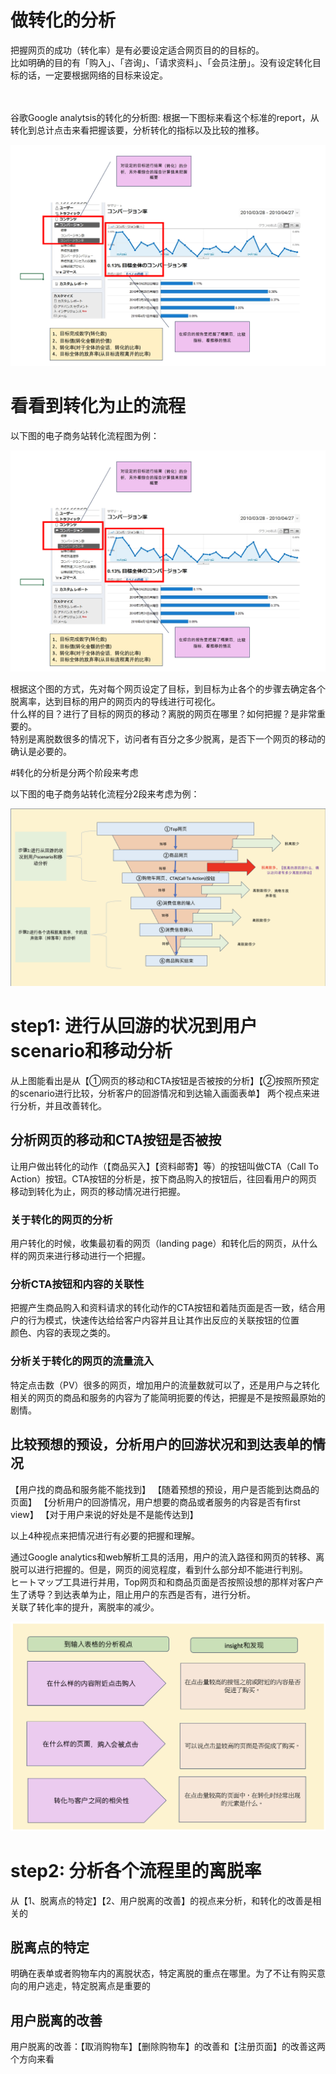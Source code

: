 # 做转化的分析

<p>把握网页的成功（转化率）是有必要设定适合网页目的的目标的。<br>
比如明确的目的有「购入」、「咨询」、「请求资料」、「会员注册」。没有设定转化目标的话，一定要根据网络的目标来设定。
</p>　

<p>谷歌Google analytsis的转化的分析图:
根据一下图标来看这个标准的report，从转化到总计点击来看把握该要，分析转化的指标以及比较的推移。

![谷歌Google analytsis的转化分析](https://github.com/Seankharisma/Data_Analysis_Project/blob/master/Web%20analyst/Web%E8%A7%A3%E6%9E%90/picture/Google%20_analytsis_Conversion.png)

</p>

# 看看到转化为止的流程
<p>以下图的电子商务站转化流程图为例：

![ECwebコンバージョンフロー](https://github.com/Seankharisma/Data_Analysis_Project/blob/master/Web%20analyst/Web%E8%A7%A3%E6%9E%90/picture/Google%20_analytsis_Conversion.png)

根据这个图的方式，先对每个网页设定了目标，到目标为止各个的步骤去确定各个脱离率，达到目标的用户的网页内的导线进行可视化。<br>
什么样的目？进行了目标的网页的移动？离脱的网页在哪里？如何把握？是非常重要的。<br>
特别是离脱数很多的情况下，访问者有百分之多少脱离，是否下一个网页的移动的确认是必要的。
</p>

#转化的分析是分两个阶段来考虑
<p>以下图的电子商务站转化流程分2段来考虑为例：

![ECwebコンバージョン2steps](https://github.com/Seankharisma/Data_Analysis_Project/blob/master/Web%20analyst/Web%E8%A7%A3%E6%9E%90/picture/ec_site_Conversion_2steps.png)


</p>

# step1: 进行从回游的状况到用户scenario和移动分析

从上图能看出是从【①网页的移动和CTA按钮是否被按的分析】【②按照所预定的scenario进行比较，分析客户的回游情况和到达输入画面表单】
两个视点来进行分析，并且改善转化。

## 分析网页的移动和CTA按钮是否被按
让用户做出转化的动作（【商品买入】【资料邮寄】等）的按钮叫做CTA（Call To Action）按钮。CTA按钮的分析是，按下商品购入的按钮后，往回看用户的网页
移动到转化为止，网页的移动情况进行把握。

### 关于转化的网页的分析
用户转化的时候，收集最初看的网页（landing page）和转化后的网页，从什么样的网页来进行移动进行一个把握。

### 分析CTA按钮和内容的关联性
把握产生商品购入和资料请求的转化动作的CTA按钮和着陆页面是否一致，结合用户的行为模式，快速传达给给客户内容并且让其作出反应的关联按钮的位置<br>
颜色、内容的表现之类的。

### 分析关于转化的网页的流量流入
特定点击数（PV）很多的网页，增加用户的流量数就可以了，还是用户与之转化相关的网页的商品和服务的内容为了能简明扼要的传达，把握是不是按照最原始的剧情。

## 比较预想的预设，分析用户的回游状况和到达表单的情况
<p>
【用户找的商品和服务能不能找到】
【随着预想的预设，用户是否能到达商品的页面】
【分析用户的回游情况，用户想要的商品或者服务的内容是否有first view】
【对于用户来说的好处是不是能传达到】

以上4种视点来把情况进行有必要的把握和理解。
</p>
<p>
通过Google analytics和web解析工具的活用，用户的流入路径和网页的转移、离脱可以进行把握的。但是，网页的阅览程度，看到什么部分却不能进行判别。<br>
ヒートマップ工具进行并用，Top网页和和商品页面是否按照设想的那样对客户产生了诱导？到达表单为止，阻止用户的东西是否有，进行分析。<br>
关联了转化率的提升，离脱率的减少。
</p>

![Toform_analysis](https://github.com/Seankharisma/Data_Analysis_Project/blob/master/Web%20analyst/Web%E8%A7%A3%E6%9E%90/picture/Toform_analytsis.png)

# step2: 分析各个流程里的离脱率
<p>从【1、脱离点的特定】【2、用户脱离的改善】的视点来分析，和转化的改善是相关的</p>

## 脱离点的特定
<p>明确在表单或者购物车内的离脱状态，特定离脱的重点在哪里。为了不让有购买意向的用户逃走，特定脱离点是重要的</p>

## 用户脱离的改善
<p>
用户脱离的改善：【取消购物车】【删除购物车】的改善和【注册页面】的改善这两个方向来看
</p>